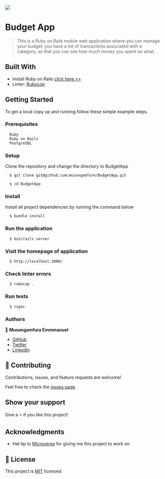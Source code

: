 ![](https://img.shields.io/badge/Microverse-blueviolet)

# Budget App

> This is a Ruby on Rails mobile web application where you can manage your budget: you have a list of transactions associated with a category, so that you can see how much money you spent on what.

## Built With

- Install Ruby on Rails [click here >>](https://guides.rubyonrails.org/)
- Linter: [Rubocop](https://rubocop.org/)

## Getting Started

To get a local copy up and running follow these simple example steps.

### Prerequisites

```
  Ruby
  Ruby on Rails
  PostgreSQL
```

### Setup

Clone the repository and change the directory to BudgetApp

```
  $ git clone git@github.com:musangamfure/BudgetApp.git

  $ cd BudgetApp
```

### Install

Install all project dependencies by running the command below

```
  $ bundle install
```

### Run the application

```
  $ bin/rails server
```

### Visit the homepage of application

```
  $ http://localhost:3000/
```

### Check linter errors

```
  $ rubocop .
```

### Run tests

```
  $ rspec
```

### Authors

👤 **Musangamfura Emmmanuel**

- [GitHub](https://github.com/musangamfure)
- [Twitter](https://twitter.com/musangamfure)
- [LinkedIn](https://www.linkedin.com/in/musangamfurae)

## 🤝 Contributing

Contributions, issues, and feature requests are welcome!

Feel free to check the [issues page](https://github.com/musangamfure/BudgetApp/issues).

## Show your support

Give a ⭐️ if you like this project!

## Acknowledgments

- Hat tip to [Microverse](https://bit.ly/MicroverseTN) for giving me this project to work on

## 📝 License

This project is [MIT](./MIT.md) licensed.

